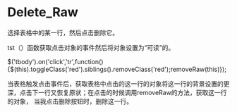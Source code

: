 # Delete_Raw
选择表格中的某一行，然后点击删除它。


tst（）函数获取点击对象的事件然后将对象设置为“可读”的。



 $('tbody').on('click','tr',function(){$(this).toggleClass('red').siblings().removeClass('red');removeRaw(this)});
 
 
 当表格触发点击事件后，获取表格中点击的这一行的对象将这一行的背景设置的更深，点击下一行又恢复原状；在点击的时候调用removeRaw的方法，获取这一行的对象，
 当我点击删除按钮时，删除这一行。
